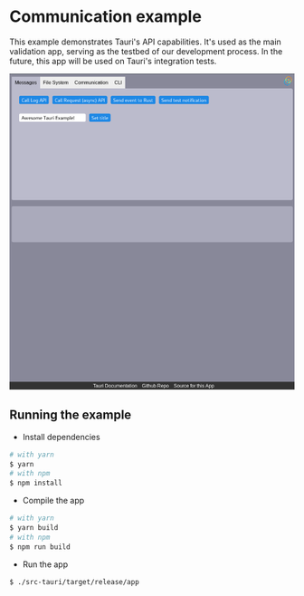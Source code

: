 # Communication example
This example demonstrates Tauri's API capabilities. It's used as the main validation app, serving as the testbed of our development process.
In the future, this app will be used on Tauri's integration tests.

![App screenshot](./screenshot.png?raw=true)

## Running the example
- Install dependencies
```bash
# with yarn
$ yarn
# with npm
$ npm install
```

- Compile the app
```bash
# with yarn
$ yarn build
# with npm
$ npm run build
```

- Run the app
```bash
$ ./src-tauri/target/release/app
```
